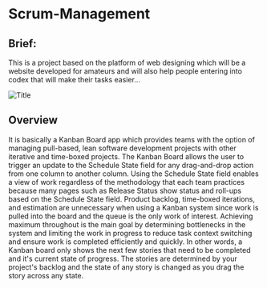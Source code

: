# Scrum-Management
## Brief:
This is a project based on the platform of web designing which will be a website developed for amateurs and will also help people entering into codex that will make their tasks easier...


![Title](https://raw.github.com/RallyApps/Kanban/master/screenshots/title-screenshot.png)

## Overview

It is basically a Kanban Board app which provides teams with the option of managing pull-based, lean software development projects with other iterative and time-boxed projects. 
The Kanban Board allows the user to trigger an update to the Schedule State field for any drag-and-drop action from one column to another column. 
Using the Schedule State field enables a view of work regardless of the methodology that each team practices because many pages such as Release Status show status and roll-ups based on the Schedule State field.
Product backlog, time-boxed iterations, and estimation are unnecessary when using a Kanban system since work is pulled into the board and the queue is the only work of interest. 
Achieving maximum throughout is the main goal by determining bottlenecks in the system and limiting the work in progress to reduce task context switching and ensure work is completed efficiently and quickly.
In other words, a Kanban board only shows the next few stories that need to be completed and it's current state of progress. 
The stories are determined by your project's backlog and the state of any story is changed as you drag the story across any state.
